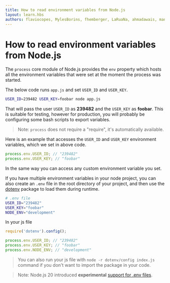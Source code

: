 ```yaml
---
title: How to read environment variables from Node.js
layout: learn.hbs
authors: flaviocopes, MylesBorins, fhemberger, LaRuaNa, ahmadawais, manishprivet
---
```


# How to read environment variables from Node.js

The `process` core module of Node.js provides the `env` property which hosts all the environment variables that were set at the moment the process was started.

The below code runs `app.js` and set `USER_ID` and `USER_KEY`.

```bash
USER_ID=239482 USER_KEY=foobar node app.js
```

That will pass the user `USER_ID` as **239482** and the `USER_KEY` as **foobar**. This is suitable for testing, however for production, you will probably be configuring some bash scripts to export variables.

> Note: `process` does not require a "require", it's automatically available.

Here is an example that accesses the `USER_ID` and `USER_KEY` environment variables, which we set in above code.

```js
process.env.USER_ID; // "239482"
process.env.USER_KEY; // "foobar"
```

In the same way you can access any custom environment variable you set.

If you have multiple environment variables in your node project, you can also create an `.env` file in the root directory of your project, and then use the [dotenv](https://www.npmjs.com/package/dotenv) package to load them during runtime.

```bash
# .env file
USER_ID="239482"
USER_KEY="foobar"
NODE_ENV="development"
```

In your js file

```js
require('dotenv').config();

process.env.USER_ID; // "239482"
process.env.USER_KEY; // "foobar"
process.env.NODE_ENV; // "development"
```

> You can also run your js file with `node -r dotenv/config index.js` command if you don't want to import the package in your code.

> Note: Node.js 20 introduced **experimental** [support for .env files](https://nodejs.org/dist/latest-v20.x/docs/api/cli.html#--env-fileconfig).
